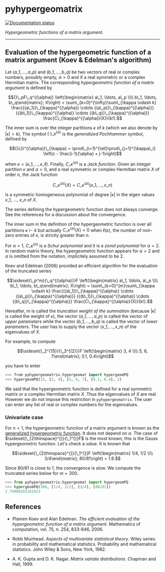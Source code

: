 # pyhypergeomatrix

<!-- badges: start -->
[![Documentation status](https://readthedocs.org/projects/pyhypergeomatrix/badge/)](http://pyhypergeomatrix.readthedocs.io)
<!-- badges: end -->

*Hypergeometric functions of a matrix argument.*

___

## Evaluation of the hypergeometric function of a matrix argument (Koev & Edelman's algorithm)

Let $(a\_1, \ldots, a\_p)$ and $(b\_1, \ldots, b\_q)$ be two vectors of real or 
complex numbers, possibly empty, $\alpha > 0$ and $X$ a real symmetric or a 
complex Hermitian matrix. 
The corresponding *hypergeometric function of a matrix argument* is defined by 

$${}\_pF\_q^{(\alpha)} \left(\begin{matrix} a\_1, \ldots, a\_p \\\\ b\_1, \ldots, b\_q\end{matrix}; X\right) = \sum\_{k=0}^{\infty}\sum\_{\kappa \vdash k} \frac{{(a\_1)}\_{\kappa}^{(\alpha)} \cdots {(a\_p)}\_{\kappa}^{(\alpha)}} {{(b\_1)}\_{\kappa}^{(\alpha)} \cdots {(b\_q)}\_{\kappa}^{(\alpha)}} \frac{C\_{\kappa}^{(\alpha)}(X)}{k!}.$$

The inner sum is over the integer partitions $\kappa$ of $k$ (which we also 
denote by $|\kappa| = k$). The symbol ${(\cdot)}\_{\kappa}^{(\alpha)}$ is the 
*generalized Pochhammer symbol*, defined by

$${(c)}^{(\alpha)}\_{\kappa} = \prod\_{i=1}^{\ell}\prod\_{j=1}^{\kappa\_i} \left(c - \frac{i-1}{\alpha} + j-1\right)$$

when $\kappa = (\kappa\_1, \ldots, \kappa\_\ell)$. 
Finally, $C\_{\kappa}^{(\alpha)}$ is a *Jack function*. 
Given an integer partition $\kappa$ and $\alpha > 0$, and a 
real symmetric or complex Hermitian matrix $X$ of order $n$, 
the Jack function 

$$C\_{\kappa}^{(\alpha)}(X) = C\_{\kappa}^{(\alpha)}(x\_1, \ldots, x\_n)$$

is a symmetric homogeneous polynomial of degree $|\kappa|$ in the 
eigen values $x\_1$, $\ldots$, $x\_n$ of $X$. 

The series defining the hypergeometric function does not always converge. 
See the references for a discussion about the convergence. 

The inner sum in the definition of the hypergeometric function is over 
all partitions $\kappa \vdash k$ but actually 
$C\_{\kappa}^{(\alpha)}(X) = 0$ when $\ell(\kappa)$, the number of non-zero 
entries of $\kappa$, is strictly greater than $n$.

For $\alpha=1$, $C\_{\kappa}^{(\alpha)}$ is a *Schur polynomial* and it is 
a *zonal polynomial* for $\alpha = 2$. 
In random matrix theory, the hypergeometric function appears for $\alpha=2$ 
and $\alpha$ is omitted from the notation, implicitely assumed to be $2$. 

Koev and Edelman (2006) provided an efficient algorithm for the evaluation 
of the truncated series 

$$\sideset{\_p^m}{\_q^{(\alpha)}}F \left(\begin{matrix} a\_1, \ldots, a\_p \\\\ b\_1, \ldots, b\_q\end{matrix}; X\right) = \sum\_{k=0}^{m}\sum\_{\kappa \vdash k} \frac{{(a\_1)}\_{\kappa}^{(\alpha)} \cdots {(a\_p)}\_{\kappa}^{(\alpha)}} {{(b\_1)}\_{\kappa}^{(\alpha)} \cdots {(b\_q)}\_{\kappa}^{(\alpha)}} 
\frac{C\_{\kappa}^{(\alpha)}(X)}{k!}.$$

Hereafter, $m$ is called the *truncation weight of the summation* 
(because $|\kappa|$ is called the weight of $\kappa$), the vector 
$(a\_1, \ldots, a\_p)$ is called the vector of *upper parameters* while 
the vector $(b\_1, \ldots, b\_q)$ is called the vector of *lower parameters*. 
The user has to supply the vector $(x\_1, \ldots, x\_n)$ of the eigenvalues 
of $X$. 

For example, to compute

$$\sideset{\_2^{15}}{\_3^{(2)}}F \left(\begin{matrix} 3, 4 \\\\ 5, 6, 7\end{matrix}; 0.1, 0.4\right)$$

you have to enter 

```haskell
>>> from pyhypergeomatrix.hypergeomat import hypergeomPQ
>>> hypergeomPQ(15, [3, 4], [5, 6, 7], [0.1, 0.4], 2)
```

We said that the hypergeometric function is defined for a real symmetric 
matrix or a complex Hermitian matrix $X$. Thus the eigenvalues of $X$ 
are real. However we do not impose this restriction in `pyhypergeomatrix`. 
The user can enter any list of real or complex numbers for the eigenvalues. 


### Univariate case

For $n = 1$, the hypergeometric function of a matrix argument is known as the 
[generalized hypergeometric function](https://mathworld.wolfram.com/HypergeometricFunction.html). 
It does not depend on $\alpha$. The case of $\sideset{\_{2\thinspace}^{}}{\_1^{}}F$ is the most known, 
this is the Gauss hypergeometric function. Let's check a value. It is known that

$$\sideset{\_{2\thinspace}^{}}{\_1^{}}F \left(\begin{matrix} 1/4, 1/2 \\\\ 3/4\end{matrix}; 80/81\right) = 1.8.$$

Since $80/81$ is close to $1$, the convergence is slow. We compute the truncated series below 
for $m = 300$.

```python
>>> from pyhypergeomatrix.hypergeomat import hypergeomPQ
>>> hypergeomPQ(300, [1/4, 1/2], [3/4], [80/81])
1.79900265281923
```


## References

- Plamen Koev and Alan Edelman. 
*The efficient evaluation of the hypergeometric function of a matrix argument*.
Mathematics of computation, vol. 75, n. 254, 833-846, 2006.

- Robb Muirhead. 
*Aspects of multivariate statistical theory*. 
Wiley series in probability and mathematical statistics. 
Probability and mathematical statistics. 
John Wiley & Sons, New York, 1982.

- A. K. Gupta and D. K. Nagar. 
*Matrix variate distributions*. 
Chapman and Hall, 1999.